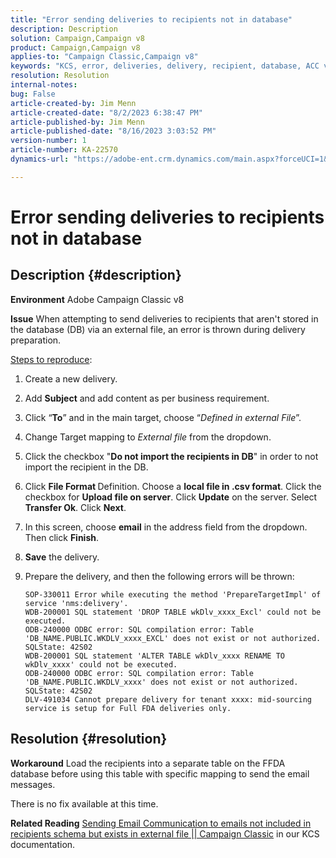 ```yaml
---
title: "Error sending deliveries to recipients not in database"
description: Description
solution: Campaign,Campaign v8
product: Campaign,Campaign v8
applies-to: "Campaign Classic,Campaign v8"
keywords: "KCS, error, deliveries, delivery, recipient, database, ACC v8, Adobe Campaign Classic v8"
resolution: Resolution
internal-notes: 
bug: False
article-created-by: Jim Menn
article-created-date: "8/2/2023 6:38:47 PM"
article-published-by: Jim Menn
article-published-date: "8/16/2023 3:03:52 PM"
version-number: 1
article-number: KA-22570
dynamics-url: "https://adobe-ent.crm.dynamics.com/main.aspx?forceUCI=1&pagetype=entityrecord&etn=knowledgearticle&id=6b6596ca-6331-ee11-bdf3-6045bd006295"

---
```

# Error sending deliveries to recipients not in database

## Description {#description}


<b>Environment</b>
 Adobe Campaign Classic v8

<b>Issue</b>
 When attempting to send deliveries to recipients that aren't stored in the database (DB) via an external file, an error is thrown during delivery preparation.

<u>Steps to reproduce</u>:

1. Create a new delivery.
2. Add <b>Subject</b> and add content as per business requirement.
3. Click “<b>To</b>” and in the main target, choose “*Defined in external File*”.
4. Change Target mapping to *External file* from the dropdown.
5. Click the checkbox "<b>Do not import the </b><b>recipients</b><b> in DB</b>" in order to not import the recipient in the DB.
6. Click <b>File Format </b>Definition. Choose a <b>local file in .csv format</b>. Click the checkbox for <b>Upload file on server</b>. Click <b>Update</b> on the server. Select <b>Transfer Ok</b>. Click <b>Next</b>.
7. In this screen, choose <b>email</b> in the address field from the dropdown. Then click <b>Finish</b>.
8. <b>Save</b> the delivery.
9. Prepare the delivery, and then the following errors will be thrown:

    


    ```
    SOP-330011 Error while executing the method 'PrepareTargetImpl' of service 'nms:delivery'.
    WDB-200001 SQL statement 'DROP TABLE wkDlv_xxxx_Excl' could not be executed.
    ODB-240000 ODBC error: SQL compilation error: Table 'DB_NAME.PUBLIC.WKDLV_xxxx_EXCL' does not exist or not authorized. SQLState: 42S02
    WDB-200001 SQL statement 'ALTER TABLE wkDlv_xxxx RENAME TO wkDlv_xxxx' could not be executed.
    ODB-240000 ODBC error: SQL compilation error: Table 'DB_NAME.PUBLIC.WKDLV_xxxx' does not exist or not authorized. SQLState: 42S02
    DLV-491034 Cannot prepare delivery for tenant xxxx: mid-sourcing service is setup for Full FDA deliveries only.
    ```



## Resolution {#resolution}


<b>Workaround</b>
Load the recipients into a separate table on the FFDA database before using this table with specific mapping to send the email messages.

There is no fix available at this time.

<b>Related Reading</b>
[Sending Email Communication to emails not included in recipients schema but exists in external file || Campaign Classic](https://experienceleague.adobe.com/docs/experience-cloud-kcs/kbarticles/KA-15917.html) in our KCS documentation.

